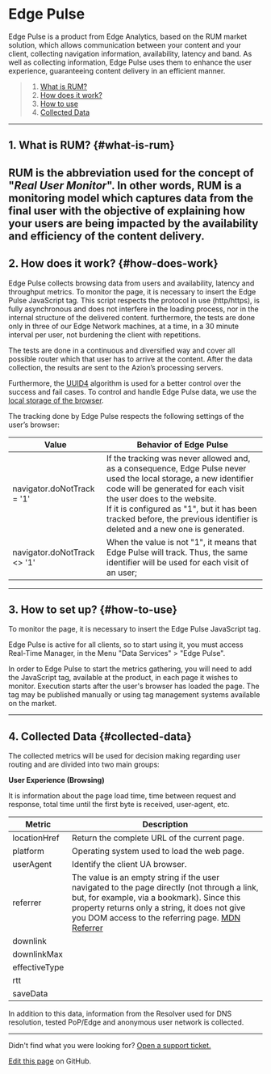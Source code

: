 # Edge **Pulse**

Edge Pulse is a product from Edge Analytics, based on the RUM market solution, which allows communication between your content and your client, collecting navigation information, availability, latency and band. As well as collecting information, Edge Pulse uses them to enhance the user experience, guaranteeing content delivery in an efficient manner.

> 1. [What is RUM?](#what-is-rum)
> 2. [How does it work?](#how-does-work)
> 3. [How to use](#how-to-use)
> 4. [Collected Data](#collected-data)

---

## 1. What is RUM? {#what-is-rum}

RUM is the abbreviation used for the concept of "_Real User Monitor_". In other words, RUM is a monitoring model which captures data from the final user with the objective of explaining how your users are being impacted by the availability and efficiency of the content delivery.
---

## 2. How does it work? {#how-does-work}

Edge Pulse collects browsing data from users and availability, latency and throughput metrics. To monitor the page, it is necessary to insert the Edge Pulse JavaScript tag. This script respects the protocol in use (http/https), is fully asynchronous and does not interfere in the loading process, nor in the internal structure of the delivered content. furthermore, the tests are done only in three of our Edge Network machines, at a time, in a 30 minute interval per user, not burdening the client with repetitions.

The tests are done in a continuous and diversified way and cover all possible router which that user has to arrive at the content. After the data collection, the results are sent to the Azion’s processing servers.

Furthermore, the [UUID4](https://en.wikipedia.org/wiki/Universally_unique_identifier) algorithm is used for a better control over the success and fail cases. To control and handle Edge Pulse data, we use the [local storage of the browser](https://developer.mozilla.org/pt-BR/docs/Web/API/Window/Window.localStorage).

The tracking done by Edge Pulse respects the following settings of the user’s browser:

| Value | Behavior of Edge Pulse |
|-------|-----------------------------|
| navigator.doNotTrack = '1' | If the tracking was never allowed and, as a consequence, Edge Pulse never used the local storage, a new identifier code will be generated for each visit the user does to the website.<br>If it is configured as "1", but it has been tracked before, the previous identifier is deleted and a new one is generated.|
| navigator.doNotTrack <> '1' | When the value is not "1", it means that Edge Pulse will track. Thus, the same identifier will be used for each visit of an user; |

---

## 3. How to set up? {#how-to-use}

To monitor the page, it is necessary to insert the Edge Pulse JavaScript tag. 

Edge Pulse is active for all clients, so to start using it, you must access Real-Time Manager, in the Menu "Data Services" > "Edge Pulse".

In order to Edge Pulse to start the metrics gathering, you will need to add the JavaScript tag, available at the product, in each page it wishes to monitor. Execution starts after the user's browser has loaded the page. The tag may be published manually or using tag management systems available on the market.

---

## 4. Collected Data {#collected-data}

The collected metrics will be used for decision making regarding user routing and are divided into two main groups:

**User Experience (Browsing)**

It is information about the page load time, time between request and response, total time until the first byte is received, user-agent, etc.

| Metric | Description |
|---------|-----------|
| locationHref | Return the complete URL of the current page. |
| platform | Operating system used to load the web page. |
| userAgent | Identify the client UA browser. |
| referrer | The value is an empty string if the user navigated to the page directly (not through a link, but, for example, via a bookmark). Since this property returns only a string, it does not give you DOM access to the referring page. [MDN Referrer](https://developer.mozilla.org/en-US/docs/Web/API/Document/referrer) |
| downlink | |
| downlinkMax | |
| effectiveType | |
| rtt | |
| saveData | |

In addition to this data, information from the Resolver used for DNS resolution, tested PoP/Edge and anonymous user network is collected.

---

Didn't find what you were looking for? [Open a support ticket.](https://tickets.azion.com/)

[Edit this page](https://github.com/aziontech/docs_en/edit/master/edge-pulse/index.md) on GitHub.